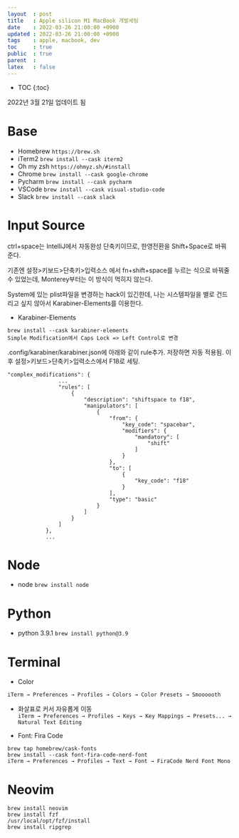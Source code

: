 ```yaml
---
layout  : post
title   : Apple silicon M1 MacBook 개발세팅
date    : 2022-03-26 21:00:00 +0900
updated : 2022-03-26 21:00:00 +0900
tags    : apple, macbook, dev
toc     : true
public  : true
parent  : 
latex   : false
---
```

* TOC
{:toc}

2022년 3월 21일 업데이트 됨

# Base
- Homebrew
``https://brew.sh``
- iTerm2
``brew install --cask iterm2``
- Oh my zsh
``https://ohmyz.sh/#install``
- Chrome
``brew install --cask google-chrome``
- Pycharm
``brew install --cask pycharm``
- VSCode
``brew install --cask visual-studio-code``
- Slack
``brew install --cask slack``

# Input Source
ctrl+space는 IntelliJ에서 자동완성 단축키이므로, 한영전환을 Shift+Space로 바꿔준다.

기존엔 설정>키보드>단축키>입력소스 에서 fn+shift+space를 누르는 식으로 바꿔줄 수 있었는데, Monterey부터는 이 방식이 먹히지 않는다. 

System에 있는 plist파일을 변경하는 hack이 있긴한데, 나는 시스템파일을 별로 건드리고 싶지 않아서 Karabiner-Elements를 이용한다.

- Karabiner-Elements
```
brew install --cask karabiner-elements
Simple Modification에서 Caps Lock => Left Control로 변경
```

.config/karabiner/karabiner.json에 아래와 같이 rule추가. 저장하면 자동 적용됨. 이후 설정>키보드>단축키>입력소스에서 F18로 세팅.
```
"complex_modifications": {
                ...
                "rules": [
                    {
                        "description": "shiftspace to f18",
                        "manipulators": [
                            {
                                "from": {
                                    "key_code": "spacebar",
                                    "modifiers": {
                                        "mandatory": [
                                            "shift"
                                        ]
                                    }
                                },
                                "to": [
                                    {
                                        "key_code": "f18"
                                    }
                                ],
                                "type": "basic"
                            }
                        ]
                    }
                ]
            },
            ...
```

# Node
- node
``brew install node``

# Python
- python 3.9.1
``brew install python@3.9``

# Terminal
- Color
```
iTerm → Preferences → Profiles → Colors → Color Presets → Smoooooth
```

- 화살표로 커서 자유롭게 이동    
``iTerm → Preferences → Profiles → Keys → Key Mappings → Presets... → Natural Text Editing``

- Font: Fira Code
```
brew tap homebrew/cask-fonts
brew install --cask font-fira-code-nerd-font
iTerm → Preferences → Profiles → Text → Font → FiraCode Nerd Font Mono
```

# Neovim
```
brew install neovim
brew install fzf
/usr/local/opt/fzf/install
brew install ripgrep
```
